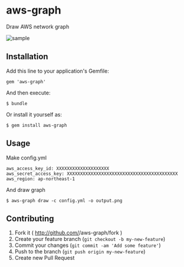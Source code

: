 # aws-graph

Draw AWS network graph

![sample](http://github.com/k1LoW/aws-graph/raw/master/sample.png)

## Installation

Add this line to your application's Gemfile:

    gem 'aws-graph'

And then execute:

    $ bundle

Or install it yourself as:

    $ gem install aws-graph

## Usage

Make config.yml

    aws_access_key_id: XXXXXXXXXXXXXXXXXXXX
    aws_secret_access_key: XXXXXXXXXXXXXXXXXXXXXXXXXXXXXXXXXXXXXXXXXX
    aws_region: ap-northeast-1

And draw graph

    $ aws-graph draw -c config.yml -o output.png

## Contributing

1. Fork it ( http://github.com/<my-github-username>/aws-graph/fork )
2. Create your feature branch (`git checkout -b my-new-feature`)
3. Commit your changes (`git commit -am 'Add some feature'`)
4. Push to the branch (`git push origin my-new-feature`)
5. Create new Pull Request
